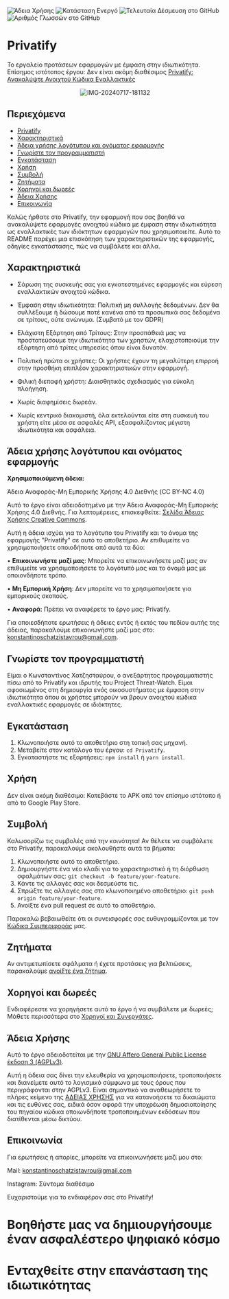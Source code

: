 <img alt="Άδεια Χρήσης" src="https://img.shields.io/github/license/kochas23/Privatify?style=for-the-badge&label=License&&color=#333"> <img alt="Κατάσταση Ενεργό" src="https://img.shields.io/badge/Active-brightgreen?style=for-the-badge&label=Status&labelColor=%23008080&color=%23009010">
<img alt="Τελευταία Δέσμευση στο GitHub" src="https://img.shields.io/github/last-commit/kochas23/Privatify/Core?style=for-the-badge&logoColor=%23002147&label=Last%20commit&labelColor=%23008080&color=%2300FF00"> <img alt="Αριθμός Γλωσσών στο GitHub" src="https://img.shields.io/github/languages/count/kochas23/Privatify?style=for-the-badge&labelColor=%230000FF">

# Privatify
Το εργαλείο προτάσεων εφαρμογών με έμφαση στην ιδιωτικότητα. Επίσημος ιστότοπος έργου: Δεν είναι ακόμη διαθέσιμος [Privatify: Ανακαλύψτε Ανοιχτού Κώδικα Εναλλακτικές](https://privatify-project.rf.gd/)

<p align="center">
<img src="https://i.ibb.co/YcFHJx1/IMG-20240717-181132.png" alt="IMG-20240717-181132" border="0"></a>

## Περιεχόμενα

- [Privatify](#privatify)
- [Χαρακτηριστικά](#χαρακτηριστικά)
- [Άδεια χρήσης λογότυπου και ονόματος εφαρμογής](#άδεια-χρήσης-λογότυπου-και-ονόματος-εφαρμογής)
- [Γνωρίστε τον προγραμματιστή](#γνωρίστε-τον-προγραμματιστή)
- [Εγκατάσταση](#εγκατάσταση)
- [Χρήση](#χρήση)
- [Συμβολή](#συμβολή)
- [Ζητήματα](#ζητήματα)
- [Χορηγοί και δωρεές](#χορηγοί-και-δωρεές)
- [Άδεια Χρήσης](#άδεια-χρήσης)
- [Επικοινωνία](#επικοινωνία)

Καλώς ήρθατε στο Privatify, την εφαρμογή που σας βοηθά να ανακαλύψετε εφαρμογές ανοιχτού κώδικα με έμφαση στην ιδιωτικότητα ως εναλλακτικές των ιδιόκτητων εφαρμογών που χρησιμοποιείτε. Αυτό το README παρέχει μια επισκόπηση των χαρακτηριστικών της εφαρμογής, οδηγίες εγκατάστασης, πώς να συμβάλετε και άλλα.

## Χαρακτηριστικά

- Σάρωση της συσκευής σας για εγκατεστημένες εφαρμογές και εύρεση εναλλακτικών ανοιχτού κώδικα.

- Έμφαση στην ιδιωτικότητα: Πολιτική μη συλλογής δεδομένων. Δεν θα συλλέξουμε ή δώσουμε ποτέ κανένα από τα προσωπικά σας δεδομένα σε τρίτους, ούτε ανώνυμα. (Συμβατό με τον GDPR)

- Ελάχιστη Εξάρτηση από Τρίτους: Στην προσπάθειά μας να προστατεύσουμε την ιδιωτικότητα των χρηστών, ελαχιστοποιούμε την εξάρτηση από τρίτες υπηρεσίες όπου είναι δυνατόν.

- Πολιτική πρώτα οι χρήστες: Οι χρήστες έχουν τη μεγαλύτερη επιρροή στην προσθήκη επιπλέον χαρακτηριστικών στην εφαρμογή.

- Φιλική διεπαφή χρήστη: Διαισθητικός σχεδιασμός για εύκολη πλοήγηση.

- Χωρίς διαφημίσεις δωρεάν.

- Χωρίς κεντρικό διακομιστή, όλα εκτελούνται είτε στη συσκευή του χρήστη είτε μέσα σε ασφαλές API, εξασφαλίζοντας μέγιστη ιδιωτικότητα και ασφάλεια.

## Άδεια χρήσης λογότυπου και ονόματος εφαρμογής

**Χρησιμοποιούμενη άδεια:**

Άδεια Αναφοράς-Μη Εμπορικής Χρήσης 4.0 Διεθνής (CC BY-NC 4.0)

Αυτό το έργο είναι αδειοδοτημένο με την Άδεια Αναφοράς-Μη Εμπορικής Χρήσης 4.0 Διεθνής. Για λεπτομέρειες, επισκεφθείτε: [Σελίδα Άδειας Χρήσης Creative Commons](https://creativecommons.org/licenses/by-nc/4.0/).

Αυτή η άδεια ισχύει για το λογότυπο του Privatify και το όνομα της εφαρμογής "Privatify" σε αυτό το αποθετήριο. Αν επιθυμείτε να χρησιμοποιήσετε οποιοδήποτε από αυτά τα δύο:

• **Επικοινωνήστε μαζί μας**: Μπορείτε να επικοινωνήσετε μαζί μας αν επιθυμείτε να χρησιμοποιήσετε το λογότυπό μας και το όνομά μας με οποιονδήποτε τρόπο.

• **Μη Εμπορική Χρήση**: Δεν μπορείτε να τα χρησιμοποιήσετε για εμπορικούς σκοπούς.

• **Αναφορά**: Πρέπει να αναφέρετε το έργο μας: Privatify.

Για οποιεσδήποτε ερωτήσεις ή άδειες εντός ή εκτός του πεδίου αυτής της άδειας, παρακαλούμε επικοινωνήστε μαζί μας στο: konstantinoschatzistavrou@gmail.com.

## Γνωρίστε τον προγραμματιστή

Είμαι ο Κωνσταντίνος Χατζησταύρου, ο ανεξάρτητος προγραμματιστής πίσω από το Privatify και ιδρυτής του Project Threat-Watch. Είμαι αφοσιωμένος στη δημιουργία ενός οικοσυστήματος με έμφαση στην ιδιωτικότητα όπου οι χρήστες μπορούν να βρουν ανοιχτού κώδικα εναλλακτικές εφαρμογές σε ιδιόκτητες.

## Εγκατάσταση

1. Κλωνοποιήστε αυτό το αποθετήριο στη τοπική σας μηχανή.
2. Μεταβείτε στον κατάλογο του έργου: `cd Privatify`.
3. Εγκαταστήστε τις εξαρτήσεις: `npm install` ή `yarn install`.

## Χρήση

Δεν είναι ακόμη διαθέσιμο: Κατεβάστε το APK από τον επίσημο ιστότοπο ή από το Google Play Store.

## Συμβολή

Καλωσορίζω τις συμβολές από την κοινότητα! Αν θέλετε να συμβάλετε στο Privatify, παρακαλούμε ακολουθήστε αυτά τα βήματα:

1. Κλωνοποιήστε αυτό το αποθετήριο.
2. Δημιουργήστε ένα νέο κλαδί για το χαρακτηριστικό ή τη διόρθωση σφαλμάτων σας: `git checkout -b feature/your-feature`.
3. Κάντε τις αλλαγές σας και δεσμεύστε τις.
4. Σπρώξτε τις αλλαγές σας στο κλωνοποιημένο αποθετήριο: `git push origin feature/your-feature`.
5. Ανοίξτε ένα pull request σε αυτό το αποθετήριο.

Παρακαλώ βεβαιωθείτε ότι οι συνεισφορές σας ευθυγραμμίζονται με τον [Κώδικα Συμπεριφοράς](CODE_OF_CONDUCT.md) μας.

## Ζητήματα

Αν αντιμετωπίσετε σφάλματα ή έχετε προτάσεις για βελτιώσεις, παρακαλούμε [ανοίξτε ένα ζήτημα](https://github.com/kochas23/Privatify/issues).

## Χορηγοί και δωρεές

Ενδιαφέρεστε να χορηγήσετε αυτό το έργο ή να συμβάλετε με δωρεές; Μάθετε περισσότερα στο [Χορηγοί και Συνεργάτες](Partners%20And%20Sponsors.md).

## Άδεια Χρήσης

Αυτό το έργο αδειοδοτείται με την [GNU Affero General Public License έκδοση 3 (AGPLv3)](https://github.com/kochas23/Privatify/blob/Core/LICENSE).

Αυτή η άδεια σας δίνει την ελευθερία να χρησιμοποιήσετε, τροποποιήσετε και διανείμετε αυτό το λογισμικό σύμφωνα με τους όρους που περιγράφονται στην AGPLv3. Είναι σημαντικό να αναθεωρήσετε το πλήρες κείμενο της [ΑΔΕΙΑΣ ΧΡΗΣΗΣ](https://github.com/kochas23/Privatify/blob/Core/LICENSE) για να κατανοήσετε τα δικαιώματα και τις ευθύνες σας, ειδικά όσον αφορά την υποχρέωση δημοσιοποίησης του πηγαίου κώδικα οποιωνδήποτε τροποποιημένων εκδόσεων που διατίθενται μέσω δικτύου.

## Επικοινωνία

Για ερωτήσεις ή απορίες, μπορείτε να επικοινωνήσετε μαζί μου στο:

Mail: konstantinoschatzistavrou@gmail.com

Instagram: Σύντομα διαθέσιμο

Ευχαριστούμε για το ενδιαφέρον σας στο Privatify!

# Βοηθήστε μας να δημιουργήσουμε έναν ασφαλέστερο ψηφιακό κόσμο

# Ενταχθείτε στην επανάσταση της ιδιωτικότητας